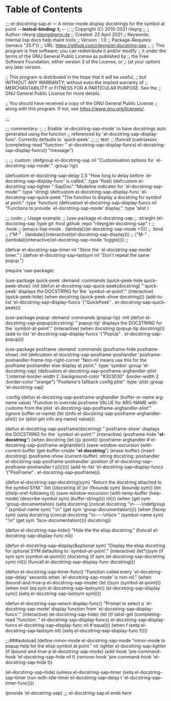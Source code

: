 
# Table of Contents



;;; el-docstring-sap.el &#x2014; A minor-mode display docstrings for the symbol at point -**- lexical-binding: t; -**-
;;
;; Copyright (C) 2010-2021 rileyrg
;;
;; Author: rileyrg <rileyrg@gmx.de>
;; Created: 22 April 2021
;; Keywords: internal lisp docs help maint tools
;; Version : 1.0
;; Package-Requires: ((emacs "25.1"))
;; URL: <https://github.com/rileyrg/el-docstring-sap>
;;
;; This program is free software; you can redistribute it and/or modify
;; it under the terms of the GNU General Public License as published by
;; the Free Software Foundation, either version 3 of the License, or
;; (at your option) any later version.

;; This program is distributed in the hope that it will be useful,
;; but WITHOUT ANY WARRANTY; without even the implied warranty of
;; MERCHANTABILITY or FITNESS FOR A PARTICULAR PURPOSE.  See the
;; GNU General Public License for more details.

;; You should have received a copy of the GNU General Public License
;; along with this program.  If not, see <https://www.gnu.org/licenses/>.

;;;

;;; commentary:
;;
;; Enable \`el-docstring-sap-mode' to have docstrings auto generated using the function
;; referenced by \`el-docstring-sap&#x2013;display-func'.  Currently defaults to \`quick-peek'.
;;
;;; test:
;; (funcall (cadr(assoc (completing-read "function: " el-docstring-sap&#x2013;display-funcs) el-docstring-sap&#x2013;display-funcs)) "message")

;;
;;; custom:
(defgroup  el-docstring-sap nil "Customisation options for \`el-docstring-sap-mode'." :group 'rgr)

(defcustom el-docstring-sap&#x2013;delay 2.5 "How long to delay before \`el-docstring-sap&#x2013;display-func' is called." :type 'float)
(defcustom el-docstring-sap&#x2013;lighter " SapDoc" "Modeline indicator for \`el-docstring-sap-mode'" :type 'string)
(defcustom el-docstring-sap&#x2013;display-func  'el-docstring-sap&#x2013;quick-peek  "The function to display a docstring for symbol at point." :type 'function)
(defcustom el-docstring-sap&#x2013;display-funcs  nil  "Functions to provide \`el-docstring-sap-mode' display." :type 'alist )

;;; code:
;; Usage example:
;; (use-package el-docstring-sap
;;   :straight (el-docstring-sap :type git :host github :repo "rileyrg/el-docstring-sap" )
;;   :hook
;;   (emacs-lisp-mode . (lambda()(el-docstring-sap-mode +1)))
;;   :bind
;;   ("M-<f2>" . (lambda()(interactive)(el-docstring-sap&#x2013;display)))
;;   ("M-<f1>" . (lambda()(interactive)(el-docstring-sap-mode 'toggle))))
;;

(defvar el-docstring-sap&#x2013;timer nil  "Store the \`el-docstring-sap-mode' timer." )
(defvar el-docstring-sap&#x2013;lastsym nil  "Don't repeat the same popup.")

(require 'use-package)

(use-package quick-peek
  :demand
  :commands (quick-peek-hide quick-peek-show)
  :init
  (defun el-docstring-sap&#x2013;quick-peek(docstring)
    "\`quick-peek' displays the DOCSTRING for the \`symbol-at-point'."
    (interactive)
    (quick-peek-hide)
    (when docstring
      (quick-peek-show docstring)))
  (add-to-list 'el-docstring-sap&#x2013;display-funcs '("QuickPeek"  . el-docstring-sap&#x2013;quick-peek)))

(use-package popup
  :demand
  :commands (popup-tip)
  :init
  (defun el-docstring-sap&#x2013;popup(docstring)
    "\`popup-tip' displays the DOCSTRING for the \`symbol-at-point'."
    (interactive)
    (when docstring
      (popup-tip docstring)))
  (add-to-list 'el-docstring-sap&#x2013;display-funcs '("PopUp" .  el-docstring-sap&#x2013;popup)))

(use-package posframe
  :demand
  :commands (posframe-hide posframe-show)
  :init
  (defcustom el-docstring-sap&#x2013;posframe-poshandler  'posframe-poshandler-frame-top-right-corner "Non-nil means use this for the posframe poshandler else display at point." :type 'symbol :group 'el-docstring-sap)
  (defcustom el-docstring-sap&#x2013;posframe-arghandler-plist  '(:internal-border-width 2 :background-color "#303030" :border-width 2 :border-color "orange") "Posfame's fallback config plist" :type 'plist :group 'el-docstring-sap)

:config
(defun el-docstring-sap&#x2013;posframe-arghandler (buffer-or-name arg-name value)
  "Function to override posframe VALUE for ARG-NAME with customs from the plist \`el-docstring-sap&#x2013;posframe-arghandler-plist'"
  (ignore buffer-or-name)
  (let ((info el-docstring-sap&#x2013;posframe-arghandler-plist))
    (or (plist-get info arg-name) value)))

(defun el-docstring-sap&#x2013;posframe(docstring)
  "\`posframe-show' displays the DOCSTRING for the \`symbol-at-point'."
  (interactive)
  (posframe-hide "**el-docstring**")
  (when docstring
    (let ((p (point))
          (posframe-arghandler #'el-docstring-sap&#x2013;posframe-arghandler))
      (save-window-excursion
        (with-current-buffer
            (get-buffer-create "**el-docstring**")
          (erase-buffer)
          (insert docstring)
          (posframe-show (current-buffer)
                         :string docstring
                         :poshandler el-docstring-sap&#x2013;posframe-poshandler
                         :position (if el-docstring-sap&#x2013;posframe-poshandler t p)))))))
  (add-to-list 'el-docstring-sap&#x2013;display-funcs '("PosFrame" . el-docstring-sap&#x2013;posframe)))

(defun el-docstring-sap&#x2013;docstring(sym)
  "Return the docstring attached to the symbol SYM."
  (let ((docstring
         (if (or (fboundp sym) (boundp sym))
             (let ((help-xref-following t))
               (save-window-excursion
                 (with-temp-buffer
                  (help-mode)
                  (describe-symbol sym)
                  (buffer-string))))
           nil)))
    (when (get sym 'group-documentation)
      (setq docstring (concat docstring "\n----\ndefgroup " (symbol-name sym) ":\n" (get sym 'group-documentation))))
    (when (facep sym)
      (setq docstring (concat docstring "\n----\nface " (symbol-name sym) ":\n" (get sym 'face-documentation))))
    docstring))

(defun el-docstring-sap&#x2013;hide()
  "Hide the the elisp docstring."
  (funcall el-docstring-sap&#x2013;display-func nil))

(defun el-docstring-sap&#x2013;display(&optional sym)
  "Display the elisp docstring for optional SYM defaulting to \`symbol-at-point'."
  (interactive)
  (let\*((sym (if sym sym (symbol-at-point)))
        (docstring (if  sym (el-docstring-sap&#x2013;docstring sym) nil)))
    (funcall el-docstring-sap&#x2013;display-func  docstring)))

(defun el-docstring-sap&#x2013;timer-func()
  "Function called every \`el-docstring-sap&#x2013;delay' seconds when \`el-docstring-sap-mode' is non-nil."
  (when (bound-and-true-p el-docstring-sap-mode)
    (let ((sym (symbol-at-point)))
      (when (not (eq sym el-docstring-sap&#x2013;lastsym))
        (el-docstring-sap&#x2013;display sym))
      (setq el-docstring-sap&#x2013;lastsym  sym))))

(defun el-docstring-sap&#x2013;select-display-func()
  "Prompt to select a \`el-docstring-sap-mode' display function from \`el-docstring-sap&#x2013;display-funcs'."
  (interactive)
  (el-docstring-sap&#x2013;hide)
  (let ((f (alist-get (completing-read "function: " el-docstring-sap&#x2013;display-funcs)  el-docstring-sap&#x2013;display-funcs el-docstring-sap&#x2013;display-func nil #'equal)))
    (when f
      (setq el-docstring-sap&#x2013;lastsym nil)
      (setq el-docstring-sap&#x2013;display-func f))))

;;;###autoload
(define-minor-mode el-docstring-sap-mode
  "minor-mode to popup help for the elisp symbol at point."
  nil
  :lighter el-docstring-sap&#x2013;lighter
  (if (bound-and-true-p el-docstring-sap-mode)
          (add-hook 'pre-command-hook 'el-docstring-sap&#x2013;hide nil t)
    (remove-hook 'pre-command-hook 'el-docstring-sap&#x2013;hide t))

(el-docstring-sap&#x2013;hide)
(unless el-docstring-sap&#x2013;timer
  (setq  el-docstring-sap&#x2013;timer
         (run-with-idle-timer
          el-docstring-sap&#x2013;delay t
          'el-docstring-sap&#x2013;timer-func))))

(provide 'el-docstring-sap)
;;; el-docstring-sap.el ends here
